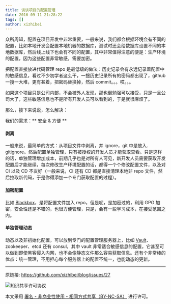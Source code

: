 ```yaml
---
title: 谈谈项目的配置管理
date: 2016-09-11 21:28:22
tags: []
author: xizhibei
---
```

众所周知，配置在项目开发中非常重要，一般来说，我们都会根据环境会有不同的配置，比如本地开发会配置本地机器的数据库，测试时还会给数据库设置不同的本地数据库，然后线上线下也会有不同的配置，其中非常值得注意的便是：生产环境的配置，因为这些配置非常敏感，需要加密。

把配置直接放进代码管理 repo 是最低级的做法：历史记录会有永远记录着配置中的敏感信息，看过不少初学者这么干，一搜历史记录所有的密码都出现了，github 一搜一大堆，更有甚着，把密码替换掉，然后 commit。。。哎。。。

如果这个项目只是公司内部，不会被外人发现，那也倒勉强可以接受，只是一旦公司大了，这些敏感信息也不是所有开发人员可以看到的，于是就很麻烦了。

那么，接下来说说，怎么解决：

我们的需求：** 安全 & 方便 **
#### 剥离

一般来说，最简单的方式：从项目文件中剥离，并 ignore，git 中是放入. gitignore。然后配置单独管理，只有被授权的开发人员才能获取查看。只是这样的话，单独管理增加成本，前期几乎也是对所有人可见，新开发人员需要获取开发配置后才能继续，每次修改生产环境配置的话，都得一个个修改配置文件，以及对 CI 以及 CD 不友好（一般来说，CI 还有 CD 都是直接清理本地非 repo 文件，然后拉取新代码，于是你得添加一个专门获取配置的过程）。
#### 加密配置

比如 [Blackbox](https://github.com/StackExchange/blackbox)，是将配置文件加入 repo，但是呢，是加密过的，利用 GPG 加密，安全性还是不错的，也很方便管理，只是，会有一些学习成本，在接受范围之内。
#### 单独管理动态

动态以及非初始化配置，可以放到专门的配置管理服务器上，比如 [Vault](https://www.vaultproject.io/)、zookeeper、etcd 还有 consul，其中 vault 非常适合敏感信息的配置，它甚至可以做到即使黑客侵入内网，也不会像静态文件那么容易获取信息。还有个非常棒的优点：统一管理，不用担心每个服务器上的配置不统一，也能动态的更新。


***
原链接: https://github.com/xizhibei/blog/issues/27

![知识共享许可协议](https://i.creativecommons.org/l/by-nc-sa/4.0/88x31.png "署名 - 非商业性使用 - 相同方式共享（BY-NC-SA）")

本文采用 [署名 - 非商业性使用 - 相同方式共享（BY-NC-SA）](https://creativecommons.org/licenses/by-nc-sa/4.0/deed.zh) 进行许可。
